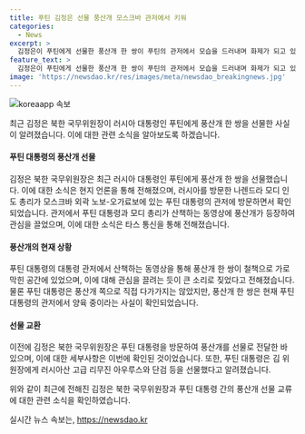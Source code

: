 ```yaml
---
title: 푸틴 김정은 선물 풍산개 모스크바 관저에서 키워
categories:
  - News
excerpt: >
  김정은이 푸틴에게 선물한 풍산개 한 쌍이 푸틴의 관저에서 모습을 드러내며 화제가 되고 있습니다. 이번 방문에 따르면, 풍산개는 푸틴과 모디 총리가 산책하는 동안 등장해 관심을 끌었으며, 푸틴 대통령은 풍산개에게 큰 관심을 보였습니다. 이 전달에 받은 선물인 풍산개 한 쌍은 모스크바에서 적응 중인 것으로 확인되었습니다. 김정은은 푸틴에게 풍산개 선물 외에도 러시아산 고급 리무진 아우루스와 단검을 선물했는데, 이번 사건은 두 정상의 교류와 관심사로 큰 화제를 모으고 있습니다.
feature_text: >
  김정은이 푸틴에게 선물한 풍산개 한 쌍이 푸틴의 관저에서 모습을 드러내며 화제가 되고 있습니다. 이번 방문에 따르면, 풍산개는 푸틴과 모디 총리가 산책하는 동안 등장해 관심을 끌었으며, 푸틴 대통령은 풍산개에게 큰 관심을 보였습니다. 이 전달에 받은 선물인 풍산개 한 쌍은 모스크바에서 적응 중인 것으로 확인되었습니다. 김정은은 푸틴에게 풍산개 선물 외에도 러시아산 고급 리무진 아우루스와 단검을 선물했는데, 이번 사건은 두 정상의 교류와 관심사로 큰 화제를 모으고 있습니다.
image: 'https://newsdao.kr/res/images/meta/newsdao_breakingnews.jpg'
---
```


<p><img src="https://newsdao.kr/res/images/meta/newsdao_breakingnews.jpg" alt="koreaapp 속보" /></p>

<p>최근 김정은 북한 국무위원장이 러시아 대통령인 푸틴에게 풍산개 한 쌍을 선물한 사실이 알려졌습니다. 이에 대한 관련 소식을 알아보도록 하겠습니다.</p>

<h4>푸틴 대통령의 풍산개 선물</h4>

<p>김정은 북한 국무위원장은 최근 러시아 대통령인 푸틴에게 풍산개 한 쌍을 선물했습니다. 이에 대한 소식은 현지 언론을 통해 전해졌으며, 러시아를 방문한 나렌드라 모디 인도 총리가 모스크바 외곽 노보-오가료보에 있는 푸틴 대통령의 관저에 방문하면서 확인되었습니다. 관저에서 푸틴 대통령과 모디 총리가 산책하는 동영상에 풍산개가 등장하여 관심을 끌었으며, 이에 대한 소식은 타스 통신을 통해 전해졌습니다.</p>

<h4>풍산개의 현재 상황</h4>

<p>푸틴 대통령의 대통령 관저에서 산책하는 동영상을 통해 풍산개 한 쌍이 철책으로 가로막힌 공간에 있었으며, 이에 대해 관심을 끌려는 듯이 큰 소리로 짖었다고 전해졌습니다. 물론 푸틴 대통령은 풍산개 쪽으로 직접 다가가지는 않았지만, 풍산개 한 쌍은 현재 푸틴 대통령의 관저에서 양육 중이라는 사실이 확인되었습니다.</p>

<h4>선물 교환</h4>

<p>이전에 김정은 북한 국무위원장은 푸틴 대통령을 방문하여 풍산개를 선물로 전달한 바 있으며, 이에 대한 세부사항은 이번에 확인된 것이었습니다. 또한, 푸틴 대통령은 김 위원장에게 러시아산 고급 리무진 아우루스와 단검 등을 선물했다고 알려졌습니다.</p>

<p>위와 같이 최근에 전해진 김정은 북한 국무위원장과 푸틴 대통령 간의 풍산개 선물 교류에 대한 관련 소식을 확인하였습니다.</p>
실시간 뉴스 속보는, <a href="https://newsdao.kr" rel="dofollow">https://newsdao.kr</a>


